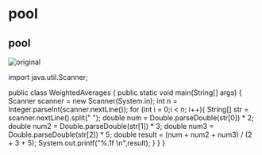 # pool
## pool
![original](https://user-images.githubusercontent.com/47565961/94369297-b0a77f80-010a-11eb-80d4-8a89050d1078.jpg)



import java.util.Scanner;

public class WeightedAverages {
    public static void main(String[] args) {
        Scanner scanner = new Scanner(System.in);
        int n = Integer.parseInt(scanner.nextLine());
        for (int i = 0;i < n; i++){
            String[] str = scanner.nextLine().split(" ");
            double num = Double.parseDouble(str[0]) * 2;
            double num2 = Double.parseDouble(str[1]) * 3;
            double num3 = Double.parseDouble(str[2]) * 5;
            double result = (num + num2 + num3) / (2 + 3 + 5);
            System.out.printf("%.1f \n",result);
        }
    }
}
